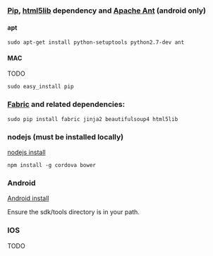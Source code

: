 ### [Pip](https://pypi.python.org/pypi/pip), [html5lib](https://pypi.python.org/pypi/html5lib) dependency and [Apache Ant](http://ant.apache.org/) (android only)

#### apt

```
sudo apt-get install python-setuptools python2.7-dev ant
```

#### MAC

TODO

```
sudo easy_install pip
```

### [Fabric](http://docs.fabfile.org) and related dependencies:

```
sudo pip install fabric jinja2 beautifulsoup4 html5lib
```

### nodejs (must be installed locally)

[nodejs install](https://github.com/joyent/node/wiki/installation)

```
npm install -g cordova bower
```

### Android

[Android install](http://developer.android.com/sdk/installing/index.html)

Ensure the sdk/tools directory is in your path.

### IOS

TODO
